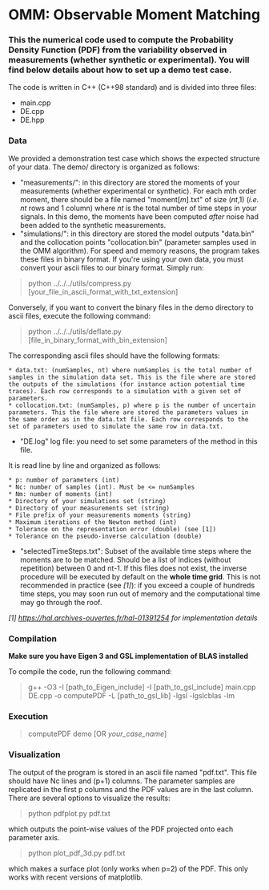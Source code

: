 # OMM: Observable Moment Matching

### This the numerical code used to compute the Probability Density Function (PDF) from the variability observed in measurements (whether synthetic or experimental). You will find below details about how to set up a demo test case.

The code is written in C++ (C++98 standard) and is divided into three files:
* main.cpp
* DE.cpp
* DE.hpp

### Data
We provided a demonstration test case which shows the expected structure of
your data.
The demo/ directory is organized as follows:
* "measurements/": in this directory are stored the moments of your measurements
(whether experimental or synthetic). For each mth order moment, there should be
a file named "moment[*m*].txt" of size (*nt*,1) (*i.e.* *nt* rows and 1 column) where *nt* is the total number of
time steps in your signals. In this demo, the moments have been computed
*after* noise had been added to the synthetic measurements.
* "simulations/": in this directory are stored the model outputs "data.bin" and the
collocation points "collocation.bin" (parameter samples used in the OMM
algorithm).
For speed and memory reasons, the program takes these files in binary
format. If you're using your own data, you must convert your ascii files to our
binary format. Simply run:
> python ../../../utils/compress.py
[your_file_in_ascii_format_with_txt_extension]

Conversely, if you want to convert the binary files in the demo directory to
ascii files, execute the following command:
> python ../../../utils/deflate.py [file_in_binary_format_with_bin_extension]

The corresponding ascii files should have the following formats:

    * data.txt: (numSamples, nt) where numSamples is the total number of samples in the simulation data set. This is the file where are stored the outputs of the simulations (for instance action potential time traces). Each row corresponds to a simulation with a given set of parameters.
    * collocation.txt: (numSamples, p) where p is the number of uncertain parameters. This the file where are stored the parameters values in the same order as in the data.txt file. Each row corresponds to the set of parameters used to simulate the same row in data.txt.

* "DE.log" log file: you need to set some parameters of the method in
this file. 

It is read line by line and organized as follows:

    * p: number of parameters (int)
    * Nc: number of samples (int). Must be <= numSamples
    * Nm: number of moments (int)
    * Directory of your simulations set (string)
    * Directory of your measurements set (string)
    * File prefix of your measurements moments (string)
    * Maximum iterations of the Newton method (int)
    * Tolerance on the representation error (double) (see [1])
    * Tolerance on the pseudo-inverse calculation (double)

* "selectedTimeSteps.txt": Subset of the available time steps where the moments
  are to be matched. Should be a list of indices (without repetition) between 0
  and nt-1. If this files does not exist, the inverse procedure will
  be executed by default on the **whole time grid**. This is not recommended in practice (see *[1]*): if you exceed a couple of
hundreds time steps, you may soon run out of memory and the computational time
may go through the roof.

*[1] https://hal.archives-ouvertes.fr/hal-01391254 for implementation
 details*

### Compilation
**Make sure you have Eigen 3 and GSL implementation of BLAS installed**

To compile the code, run the following command:
> g++ -O3 -I [path_to_Eigen_include] -I [path_to_gsl_include] main.cpp DE.cpp
-o computePDF -L [path_to_gsl_lib] -lgsl -lgslcblas -lm

### Execution

> computePDF demo [OR *your_case_name*]

### Visualization 

The output of the program is stored in an ascii file named "pdf.txt". This file should have
Nc lines and (p+1) columns. The parameter samples are replicated in the
first p columns and the PDF values are in the last column.
There are several options to visualize the results:
> python pdfplot.py pdf.txt 

which outputs the point-wise values of the PDF projected onto each parameter
axis.
> python plot_pdf_3d.py pdf.txt

which makes a surface plot (only works when p=2) of the PDF. This only works
with recent versions of matplotlib.
